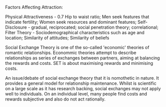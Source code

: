
Factors Affecting Attraction:

Physical Attractiveness - 0.7 Hip to waist ratio; Men seek features that indicate fertility; Women seek resources and dominant features;
Self-Disclosure - gradual, reciprocated; social penetration theory; correlational;
Filter Theory - Sociodemographical characteristics such as age and location; Similarity of attitudes; Similarity of beliefs



Social Exchange Theory is one of the so-called 'economic' theories of romantic relationships. Econommic theories attempt to describe relationships as series of exchanges between partners, aiming at balancing the rewards and costs. SET is about maximising rewards and minimising costs.


An issue/debate of social exchange theory that it is nomothetic in nature. It provides a general model for relationship maintenance. Whilst is scientific on a large scale as it has research backing, social exchanges may not apply well to individuals.  On an individual level, many people find costs and rewards subjective and also do not act rationally.
